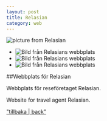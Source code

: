 ```yaml
---
layout: post
title: Relasian
category: web
---
```


![picture from Relasian]({{site.url}}/images/rela1.png)

<ul class="clearing-thumbs" data-clearing> 
	<li><img src="{{site.url}}/images/rela1.png" alt="Bild från Relasians webbplats"></li>
	<li><img src="{{site.url}}/images/rela2.png" alt="Bild från Relasians webbplats"></li>
	<li><img src="{{site.url}}/images/rela4.png" alt="Bild från Relasians webbplats"></li>
</ul>

##Webbplats för Relasian


Webbplats för reseföretaget Relasian.

Website for travel agent Relasian. 

["tillbaka | back"]({{site.url}})
